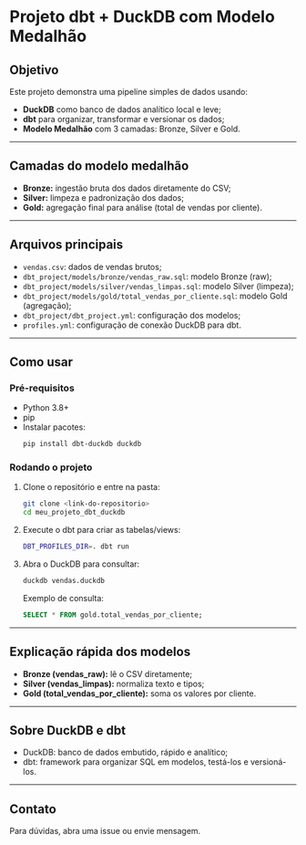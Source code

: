 # Projeto dbt + DuckDB com Modelo Medalhão

## Objetivo

Este projeto demonstra uma pipeline simples de dados usando:

- **DuckDB** como banco de dados analítico local e leve;
- **dbt** para organizar, transformar e versionar os dados;
- **Modelo Medalhão** com 3 camadas: Bronze, Silver e Gold.

---

## Camadas do modelo medalhão

- **Bronze:** ingestão bruta dos dados diretamente do CSV;
- **Silver:** limpeza e padronização dos dados;
- **Gold:** agregação final para análise (total de vendas por cliente).

---

## Arquivos principais

- `vendas.csv`: dados de vendas brutos;
- `dbt_project/models/bronze/vendas_raw.sql`: modelo Bronze (raw);
- `dbt_project/models/silver/vendas_limpas.sql`: modelo Silver (limpeza);
- `dbt_project/models/gold/total_vendas_por_cliente.sql`: modelo Gold (agregação);
- `dbt_project/dbt_project.yml`: configuração dos modelos;
- `profiles.yml`: configuração de conexão DuckDB para dbt.

---

## Como usar

### Pré-requisitos

- Python 3.8+
- pip
- Instalar pacotes:
  ```bash
  pip install dbt-duckdb duckdb
  ```

### Rodando o projeto

1. Clone o repositório e entre na pasta:

   ```bash
   git clone <link-do-repositorio>
   cd meu_projeto_dbt_duckdb
   ```

2. Execute o dbt para criar as tabelas/views:

   ```bash
   DBT_PROFILES_DIR=. dbt run
   ```

3. Abra o DuckDB para consultar:

   ```bash
   duckdb vendas.duckdb
   ```

   Exemplo de consulta:

   ```sql
   SELECT * FROM gold.total_vendas_por_cliente;
   ```

---

## Explicação rápida dos modelos

- **Bronze (vendas_raw):** lê o CSV diretamente;
- **Silver (vendas_limpas):** normaliza texto e tipos;
- **Gold (total_vendas_por_cliente):** soma os valores por cliente.

---

## Sobre DuckDB e dbt

- DuckDB: banco de dados embutido, rápido e analítico;
- dbt: framework para organizar SQL em modelos, testá-los e versioná-los.

---

## Contato

Para dúvidas, abra uma issue ou envie mensagem.
